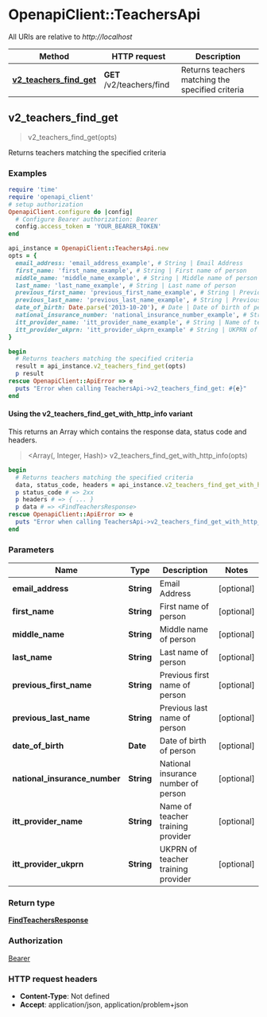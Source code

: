 # OpenapiClient::TeachersApi

All URIs are relative to *http://localhost*

| Method | HTTP request | Description |
| ------ | ------------ | ----------- |
| [**v2_teachers_find_get**](TeachersApi.md#v2_teachers_find_get) | **GET** /v2/teachers/find | Returns teachers matching the specified criteria |


## v2_teachers_find_get

> <FindTeachersResponse> v2_teachers_find_get(opts)

Returns teachers matching the specified criteria

### Examples

```ruby
require 'time'
require 'openapi_client'
# setup authorization
OpenapiClient.configure do |config|
  # Configure Bearer authorization: Bearer
  config.access_token = 'YOUR_BEARER_TOKEN'
end

api_instance = OpenapiClient::TeachersApi.new
opts = {
  email_address: 'email_address_example', # String | Email Address
  first_name: 'first_name_example', # String | First name of person
  middle_name: 'middle_name_example', # String | Middle name of person
  last_name: 'last_name_example', # String | Last name of person
  previous_first_name: 'previous_first_name_example', # String | Previous first name of person
  previous_last_name: 'previous_last_name_example', # String | Previous last name of person
  date_of_birth: Date.parse('2013-10-20'), # Date | Date of birth of person
  national_insurance_number: 'national_insurance_number_example', # String | National insurance number of person
  itt_provider_name: 'itt_provider_name_example', # String | Name of teacher training provider
  itt_provider_ukprn: 'itt_provider_ukprn_example' # String | UKPRN of teacher training provider
}

begin
  # Returns teachers matching the specified criteria
  result = api_instance.v2_teachers_find_get(opts)
  p result
rescue OpenapiClient::ApiError => e
  puts "Error when calling TeachersApi->v2_teachers_find_get: #{e}"
end
```

#### Using the v2_teachers_find_get_with_http_info variant

This returns an Array which contains the response data, status code and headers.

> <Array(<FindTeachersResponse>, Integer, Hash)> v2_teachers_find_get_with_http_info(opts)

```ruby
begin
  # Returns teachers matching the specified criteria
  data, status_code, headers = api_instance.v2_teachers_find_get_with_http_info(opts)
  p status_code # => 2xx
  p headers # => { ... }
  p data # => <FindTeachersResponse>
rescue OpenapiClient::ApiError => e
  puts "Error when calling TeachersApi->v2_teachers_find_get_with_http_info: #{e}"
end
```

### Parameters

| Name | Type | Description | Notes |
| ---- | ---- | ----------- | ----- |
| **email_address** | **String** | Email Address | [optional] |
| **first_name** | **String** | First name of person | [optional] |
| **middle_name** | **String** | Middle name of person | [optional] |
| **last_name** | **String** | Last name of person | [optional] |
| **previous_first_name** | **String** | Previous first name of person | [optional] |
| **previous_last_name** | **String** | Previous last name of person | [optional] |
| **date_of_birth** | **Date** | Date of birth of person | [optional] |
| **national_insurance_number** | **String** | National insurance number of person | [optional] |
| **itt_provider_name** | **String** | Name of teacher training provider | [optional] |
| **itt_provider_ukprn** | **String** | UKPRN of teacher training provider | [optional] |

### Return type

[**FindTeachersResponse**](FindTeachersResponse.md)

### Authorization

[Bearer](../README.md#Bearer)

### HTTP request headers

- **Content-Type**: Not defined
- **Accept**: application/json, application/problem+json

